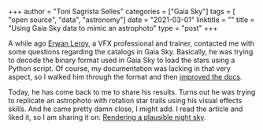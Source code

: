 +++
author = "Toni Sagrista Selles"
categories = ["Gaia Sky"]
tags = [ "open source", "data", "astronomy"]
date = "2021-03-01"
linktitle = ""
title = "Using Gaia Sky data to mimic an astrophoto"
type = "post"
+++

A while ago [Erwan Leroy](erwanleroy.com), a VFX professional and trainer, contacted me with some questions regarding the catalogs in Gaia Sky. Basically, he was trying to decode the binary format used in Gaia Sky to load the stars using a Python script. Of course, my documentation was lacking in that very aspect, so I walked him through the format and then [improved the docs](https://gaia.ari.uni-heidelberg.de/gaiasky/docs/Data-streaming.html#particle-files).

Today, he has come back to me to share his results. Turns out he was trying to replicate an astrophoto with rotation star trails using his visual effects skills. And he came pretty damn close, I might add. I read the article and liked it, so I am sharing it on: [Rendering a plausible night sky](http://erwanleroy.com/rendering-a-plausible-night-sky-making-stars-gizmo-part-2-2/).
